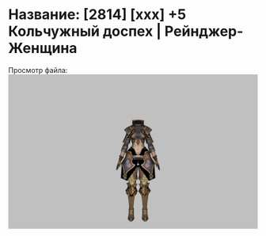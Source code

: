 # Название: [2814] [xxx] +5 Кольчужный доспех | Рейнджер-Женщина

Просмотр файла:
![p030002.png](p030002.png)